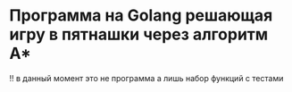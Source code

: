 # Программа на Golang решающая игру в пятнашки через алгоритм А*
!! в данный момент это не программа а лишь набор функций с тестами